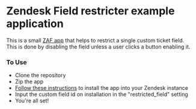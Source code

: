 # Zendesk Field restricter example application

This is a small [ZAF app](https://developer.zendesk.com/documentation/apps/) that helps to restrict a single custom ticket field. This is done by disabling the field unless a user clicks a button enabling it. 

### To Use
* Clone the repository
* Zip the app 
* [Follow these instructions](https://developer.zendesk.com/documentation/apps/getting-started/uploading-and-installing-a-private-app/#uploading-and-installing-a-private-app-in-zendesk) to install the app into your Zendesk instance
* Input the custom field id on installation in the "restricted_field" setting
* You're all set!